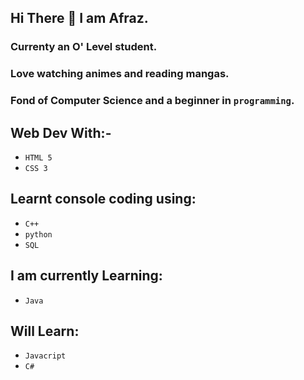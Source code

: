 ## Hi There 👋 I am Afraz. 

### Currenty an O' Level student.
### Love watching animes and reading mangas.
### Fond of Computer Science and a beginner in `programming`.

## Web Dev With:-
- `HTML 5`
- `CSS 3`

## Learnt console coding using:
- `C++`
- `python`
- `SQL`

## I am currently Learning:
- `Java`

## Will Learn: 
- `Javacript`
- `C#`
